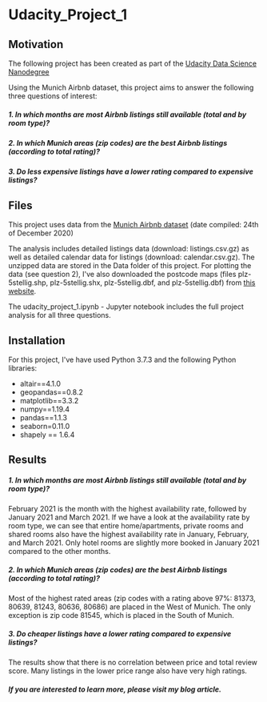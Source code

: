 # Udacity_Project_1


## Motivation

The following project has been created as part of the [Udacity Data Science Nanodegree](https://www.udacity.com/course/data-scientist-nanodegree--nd025)

Using the Munich Airbnb dataset, this project aims to answer the following three questions of interest:

##### 1. In which months are most Airbnb listings still available (total and by room type)?
##### 2. In which Munich areas (zip codes) are the best Airbnb listings (according to total rating)?
##### 3. Do less expensive listings have a lower rating compared to expensive listings? 


## Files

This project uses data from the [Munich Airbnb dataset](http://insideairbnb.com/get-the-data.html) (date compiled: 24th of December 2020)

The analysis includes detailed listings data (download: listings.csv.gz) as well as detailed calendar data for listings (download: calendar.csv.gz). The unzipped data are stored in the Data folder of this project. For plotting the data (see question 2), I've also downloaded the postcode maps (files plz-5stellig.shp, plz-5stellig.shx, plz-5stellig.dbf, and plz-5stellig.dbf) from [this website](https://www.suche-postleitzahl.org/plz-karte-erstellen).  

The udacity_project_1.ipynb  - Jupyter notebook includes the full project analysis for all three questions.


## Installation

For this project, I've have used Python 3.7.3 and the following Python libraries:

- altair==4.1.0
- geopandas==0.8.2
- matplotlib==3.3.2
- numpy==1.19.4
- pandas==1.1.3
- seaborn=0.11.0
- shapely == 1.6.4


## Results

##### 1. In which months are most Airbnb listings still available (total and by room type)?

February 2021 is the month with the highest availability rate, followed by January 2021 and March 2021. If we have a look at the availability rate by room type, we can see that entire home/apartments, private rooms and shared rooms also have the highest availability rate in January, February, and March 2021. Only hotel rooms are slightly more booked in January 2021 compared to the other months.

##### 2. In which Munich areas (zip codes) are the best Airbnb listings (according to total rating)?

Most of the highest rated areas (zip codes with a rating above 97%: 81373, 80639, 81243, 80636, 80686) are placed in the West of Munich. The only exception is zip code 81545, which is placed in the South of Munich.

##### 3. Do cheaper listings have a lower rating compared to expensive listings? 

The results show that there is no correlation between price and total review score. Many listings in the lower price range also have very high ratings. 

##### If you are interested to learn more, please visit my blog article.

